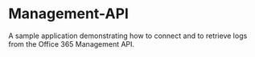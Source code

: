 # Management-API
A sample application demonstrating how to connect and to retrieve logs from the Office 365 Management API.
